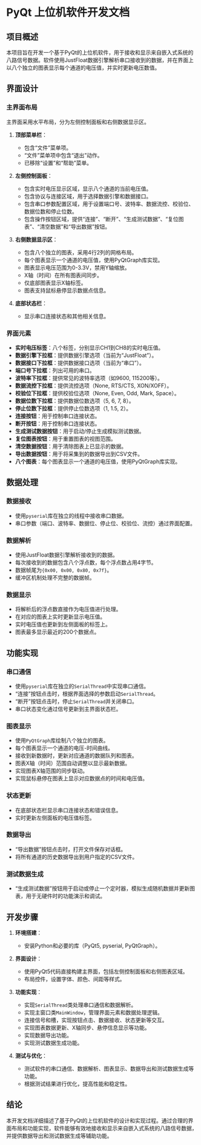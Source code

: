 # PyQt 上位机软件开发文档

## 项目概述

本项目旨在开发一个基于PyQt的上位机软件，用于接收和显示来自嵌入式系统的八路信号数据。软件使用JustFloat数据引擎解析串口接收到的数据，并在界面上以八个独立的图表显示每个通道的电压值，并实时更新电压数值。

## 界面设计

### 主界面布局

主界面采用水平布局，分为左侧控制面板和右侧数据显示区。

1. **顶部菜单栏**：
   - 包含“文件”菜单项。
   - “文件”菜单项中包含“退出”动作。
   - 已移除“设置”和“帮助”菜单。

2. **左侧控制面板**：
   - 包含实时电压显示区域，显示八个通道的当前电压值。
   - 包含协议与连接区域，用于选择数据引擎和数据接口。
   - 包含串口参数配置区域，用于设置端口号、波特率、数据流控、校验位、数据位数和停止位数。
   - 包含操作按钮区域，提供“连接”、“断开”、“生成测试数据”、“复位图表”、“清空数据”和“导出数据”按钮。

3. **右侧数据显示区**：
   - 包含八个独立的图表，采用4行2列的网格布局。
   - 每个图表显示一个通道的电压值，使用PyQtGraph库实现。
   - 图表显示电压范围为0-3.3V，禁用Y轴缩放。
   - X轴（时间）在所有图表间同步。
   - 仅底部图表显示X轴标签。
   - 图表支持鼠标悬停显示数据点信息。

4. **底部状态栏**：
   - 显示串口连接状态和其他相关信息。

### 界面元素

- **实时电压标签**：八个标签，分别显示CH1到CH8的实时电压值。
- **数据引擎下拉框**：提供数据引擎选项（当前为“JustFloat”）。
- **数据接口下拉框**：提供数据接口选项（当前为“串口”）。
- **端口号下拉框**：列出可用的串口。
- **波特率下拉框**：提供常见的波特率选项（如9600, 115200等）。
- **数据流控下拉框**：提供流控选项（None, RTS/CTS, XON/XOFF）。
- **校验位下拉框**：提供校验位选项（None, Even, Odd, Mark, Space）。
- **数据位数下拉框**：提供数据位数选项（5, 6, 7, 8）。
- **停止位数下拉框**：提供停止位数选项（1, 1.5, 2）。
- **连接按钮**：用于控制串口连接状态。
- **断开按钮**：用于控制串口连接状态。
- **生成测试数据按钮**：用于启动/停止生成模拟测试数据。
- **复位图表按钮**：用于重置图表的视图范围。
- **清空数据按钮**：用于清除图表上已显示的数据。
- **导出数据按钮**：用于将采集到的数据导出到CSV文件。
- **八个图表**：每个图表显示一个通道的电压值，使用PyQtGraph库实现。

## 数据处理

### 数据接收

- 使用`pyserial`库在独立的线程中接收串口数据。
- 串口参数（端口、波特率、数据位、停止位、校验位、流控）通过界面配置。

### 数据解析

- 使用JustFloat数据引擎解析接收到的数据。
- 每次接收到的数据包含八个浮点数，每个浮点数占用4字节。
- 数据帧尾为`{0x00, 0x00, 0x80, 0x7f}`。
- 缓冲区机制处理不完整的数据帧。

### 数据显示

- 将解析后的浮点数直接作为电压值进行处理。
- 在对应的图表上实时更新显示电压值。
- 实时电压值也更新到左侧面板的标签上。
- 图表最多显示最近的200个数据点。

## 功能实现

### 串口通信

- 使用`pyserial`库在独立的`SerialThread`中实现串口通信。
- “连接”按钮点击时，根据界面选择的参数启动`SerialThread`。
- “断开”按钮点击时，停止`SerialThread`并关闭串口。
- 串口状态变化通过信号更新到主界面状态栏。

### 图表显示

- 使用`PyQtGraph`库绘制八个独立的图表。
- 每个图表显示一个通道的电压-时间曲线。
- 接收到新数据时，更新对应通道的数据队列和图表。
- 图表X轴（时间）范围自动调整以显示最新数据。
- 实现图表X轴范围的同步联动。
- 实现鼠标悬停在图表上显示对应数据点的时间和电压值。

### 状态更新

- 在底部状态栏显示串口连接状态和错误信息。
- 实时更新左侧面板的电压值标签。

### 数据导出

- “导出数据”按钮点击时，打开文件保存对话框。
- 将所有通道的历史数据导出到用户指定的CSV文件。

### 测试数据生成

- “生成测试数据”按钮用于启动或停止一个定时器，模拟生成随机数据并更新图表，用于无硬件时的功能演示和调试。

## 开发步骤

1. **环境搭建**：
   - 安装Python和必要的库（PyQt5, pyserial, PyQtGraph）。
   
2. **界面设计**：
   - 使用PyQt5代码直接构建主界面，包括左侧控制面板和右侧图表区域。
   - 布局控件，设置字体、颜色、间距等样式。

3. **功能实现**：
   - 实现`SerialThread`类处理串口通信和数据解析。
   - 实现主窗口类`MainWindow`，管理界面元素和数据处理逻辑。
   - 连接信号和槽，实现按钮点击、数据接收、状态更新等交互。
   - 实现图表数据更新、X轴同步、悬停信息显示等功能。
   - 实现数据导出功能。
   - 实现测试数据生成功能。

4. **测试与优化**：
   - 测试软件的串口通信、数据解析、图表显示、数据导出和测试数据生成等功能。
   - 根据测试结果进行优化，提高性能和稳定性。

## 结论

本开发文档详细描述了基于PyQt的上位机软件的设计和实现过程。通过合理的界面布局和功能实现，软件能够有效地接收和显示来自嵌入式系统的八路信号数据，并提供数据导出和测试数据生成等辅助功能。